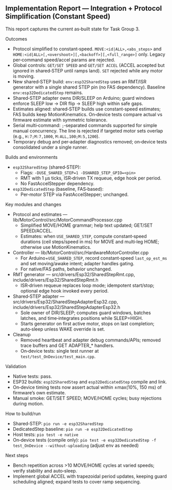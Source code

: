 ## Implementation Report — Integration + Protocol Simplification (Constant Speed)

This report captures the current as‑built state for Task Group 3.

Outcomes
- Protocol simplified to constant‑speed. `MOVE:<id|ALL>,<abs_steps>` and `HOME:<id|ALL>[,<overshoot>][,<backoff>][,<full_range>]` only. Legacy per‑command speed/accel params are rejected.
- Global controls: `GET/SET SPEED` and `GET/SET ACCEL` (ACCEL accepted but ignored in shared‑STEP until ramps land). `SET` rejected while any motor is moving.
- New shared‑STEP build: `env:esp32SharedStep` uses an RMT/ISR generator with a single shared STEP pin (no FAS dependency). Baseline `env:esp32DedicatedStep` remains.
- Shared‑STEP adapter owns DIR/SLEEP on Arduino; guard windows enforce SLEEP low → DIR flip → SLEEP high within safe gaps.
- Estimates aligned: shared‑STEP builds use constant‑speed estimates; FAS builds keep MotionKinematics. On‑device tests compare actual vs firmware estimate with symmetric tolerance.
- Serial multi‑command: `;`‑separated commands supported for simple manual concurrency. The line is rejected if targeted motor sets overlap (e.g., `H:7;M:7,1000`, `M:ALL,100;M:5,1200`).
- Temporary debug and per‑adapter diagnostics removed; on‑device tests consolidated under a single runner.

Builds and environments
- `esp32SharedStep` (shared‑STEP):
  - Flags: `-DUSE_SHARED_STEP=1 -DSHARED_STEP_GPIO=<pin>`
  - RMT with 1 µs ticks, ISR‑driven TX requeue, edge hook per period.
  - No FastAccelStepper dependency.
- `esp32DedicatedStep` (baseline, FAS‑based):
  - Per‑motor STEP via FastAccelStepper; unchanged.

Key modules and changes
- Protocol and estimates — lib/MotorControl/src/MotorCommandProcessor.cpp
  - Simplified MOVE/HOME grammar; help text updated; GET/SET SPEED/ACCEL.
  - Estimates: when `USE_SHARED_STEP`, compute constant‑speed durations (ceil steps/speed in ms) for MOVE and multi‑leg HOME; otherwise use MotionKinematics.
- Controller — lib/MotorControl/src/HardwareMotorController.cpp
  - For Arduino+`USE_SHARED_STEP`, record constant‑speed `last_op_est_ms` and set moving/awake intent; adapter handles gating.
  - For native/FAS paths, behavior unchanged.
- RMT generator — src/drivers/Esp32/SharedStepRmt.cpp, include/drivers/Esp32/SharedStepRmt.h
  - ISR‑driven requeue replaces loop mode; idempotent start/stop; optional edge hook invoked every period.
- Shared‑STEP adapter — src/drivers/Esp32/SharedStepAdapterEsp32.cpp, include/drivers/Esp32/SharedStepAdapterEsp32.h
  - Sole owner of DIR/SLEEP; computes guard windows, batches latches, and time‑integrates positions while SLEEP=HIGH.
  - Starts generator on first active motor, stops on last completion; auto‑sleep unless WAKE override is set.
- Cleanup
  - Removed heartbeat and adapter debug commands/APIs; removed trace buffers and GET ADAPTER_* handlers.
  - On‑device tests: single test runner at `test/test_OnDevice/test_main.cpp`.

Validation
- Native tests: pass.
- ESP32 builds: `esp32SharedStep` and `esp32DedicatedStep` compile and link.
- On‑device timing tests now assert actual within ±max(10%, 150 ms) of firmware’s own estimate.
- Manual smoke: GET/SET SPEED; MOVE/HOME cycles; busy rejections during motion.

How to build/run
- Shared‑STEP: `pio run -e esp32SharedStep`
- DedicatedStep baseline: `pio run -e esp32DedicatedStep`
- Host tests: `pio test -e native`
- On‑device tests (compile only): `pio test -e esp32DedicatedStep -f test_OnDevice --without-uploading` (adjust env as needed)

Next steps
- Bench repetition across >10 MOVE/HOME cycles at varied speeds; verify stability and auto‑sleep.
- Implement global ACCEL with trapezoidal period updates, keeping guard scheduling aligned; expand tests to cover ramp sequencing.
